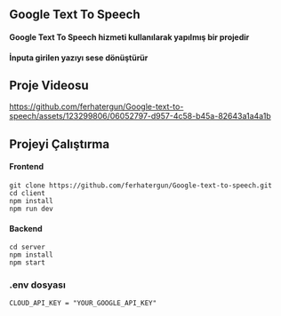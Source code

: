 ## Google Text To Speech
#### Google Text To Speech hizmeti kullanılarak yapılmış bir projedir
#### İnputa girilen yazıyı sese dönüştürür

## Proje Videosu
https://github.com/ferhatergun/Google-text-to-speech/assets/123299806/06052797-d957-4c58-b45a-82643a1a4a1b
## Projeyi Çalıştırma
#### Frontend 
````
git clone https://github.com/ferhatergun/Google-text-to-speech.git
cd client
npm install
npm run dev
````
#### Backend
````
cd server
npm install
npm start
````

### .env dosyası
````
CLOUD_API_KEY = "YOUR_GOOGLE_API_KEY"
````
